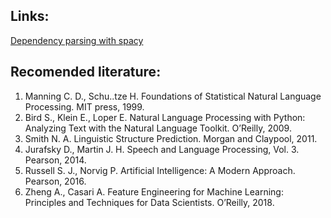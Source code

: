 ## Links:
[Dependency parsing with spacy](https://spacy.io/usage/linguistic-features#pos-tagging)
## Recomended literature:
1. Manning C. D., Schu..tze H. Foundations of Statistical Natural Language Processing. MIT press, 1999.
2. Bird S., Klein E., Loper E. Natural Language Processing with Python: Analyzing Text with the Natural Language Toolkit. O’Reilly, 2009.
3. Smith N. A. Linguistic Structure Prediction. Morgan and Claypool, 2011.
4. Jurafsky D., Martin J. H. Speech and Language Processing, Vol. 3. Pearson, 2014.
5. Russell S. J., Norvig P. Artificial Intelligence: A Modern Approach. Pearson, 2016.
6. Zheng A., Casari A. Feature Engineering for Machine Learning: Principles and Techniques for Data Scientists. O’Reilly, 2018.